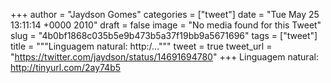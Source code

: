 
+++
author = "Jaydson Gomes"
categories = ["tweet"]
date = "Tue May 25 13:11:14 +0000 2010"
draft = false
image = "No media found for this Tweet"
slug = "4b0bf1868c035b5e9b473b5a37f19bb9a5671696"
tags = ["tweet"]
title = """Linguagem natural: http:/..."""
tweet = true
tweet_url = "https://twitter.com/jaydson/status/14691694780"
+++
Linguagem natural: http://tinyurl.com/2ay74b5
